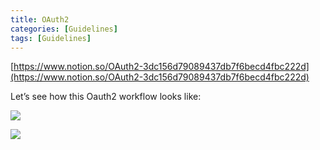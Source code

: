 ```yaml
---
title: OAuth2
categories: [Guidelines]
tags: [Guidelines]
---
```


[https://www.notion.so/OAuth2-3dc156d79089437db7f6becd4fbc222d](https://www.notion.so/OAuth2-3dc156d79089437db7f6becd4fbc222d)


Let’s see how this Oauth2 workflow looks like:


![](https://s3.us-west-2.amazonaws.com/secure.notion-static.com/3bce41e0-99e8-4ebd-9701-e2bc9cbb79a2/Untitled.png?X-Amz-Algorithm=AWS4-HMAC-SHA256&X-Amz-Content-Sha256=UNSIGNED-PAYLOAD&X-Amz-Credential=AKIAT73L2G45EIPT3X45%2F20230821%2Fus-west-2%2Fs3%2Faws4_request&X-Amz-Date=20230821T201549Z&X-Amz-Expires=3600&X-Amz-Signature=75281d3851bf612e07e4d2d539ff7d29012062d32d2bc9c24f76f64710ad4176&X-Amz-SignedHeaders=host&x-id=GetObject)


![](https://s3.us-west-2.amazonaws.com/secure.notion-static.com/27d32b66-de43-41de-80f7-7edb81d1190f/Untitled.png?X-Amz-Algorithm=AWS4-HMAC-SHA256&X-Amz-Content-Sha256=UNSIGNED-PAYLOAD&X-Amz-Credential=AKIAT73L2G45EIPT3X45%2F20230821%2Fus-west-2%2Fs3%2Faws4_request&X-Amz-Date=20230821T201549Z&X-Amz-Expires=3600&X-Amz-Signature=bb314c435aea8d0811ccb74c862d90e7edb0cf30fff4adf0e2adc0c4d7771bf5&X-Amz-SignedHeaders=host&x-id=GetObject)

